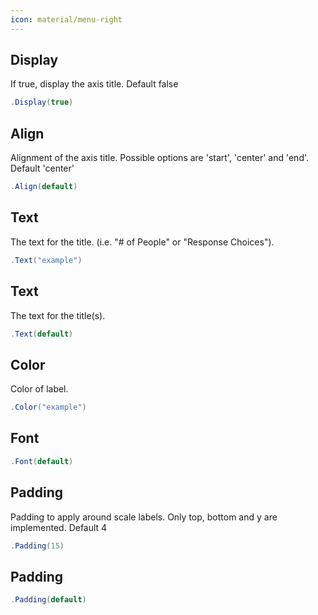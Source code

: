 ```yaml
---
icon: material/menu-right
---
```


## Display
If true, display the axis title. Default false
```csharp
.Display(true)
```

## Align
Alignment of the axis title. Possible options are 'start', 'center' and 'end'.
            Default 'center'
```csharp
.Align(default)
```

## Text
The text for the title. (i.e. "# of People" or "Response Choices").
```csharp
.Text("example")
```

## Text
The text for the title(s).
```csharp
.Text(default)
```

## Color
Color of label.
```csharp
.Color("example")
```

## Font

```csharp
.Font(default)
```

## Padding
Padding to apply around scale labels. Only top, bottom and y are implemented.
            Default 4
```csharp
.Padding(15)
```

## Padding

```csharp
.Padding(default)
```

